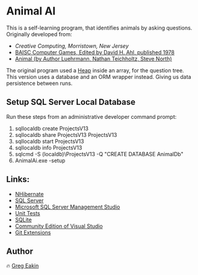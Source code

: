 # Animal AI
This is a self-learning program, that identifies animals by asking questions.
Originally developed from:
* _Creative Computing, Morristown, New Jersey_
* [BAISC Computer Games, Edited by David H. Ahl, published 1978](https://www.atariarchives.org/basicgames/index.php)
* [Animal (by Author Luehrmann, Nathan Teichholtz, Steve North)](https://www.atariarchives.org/basicgames/showpage.php?page=4)

The original program used a [Heap](https://en.wikipedia.org/wiki/Heap_(data_structure)) inside an array, for the question tree.
This version uses a database and an ORM wrapper instead. Giving us data persistence between runs.

## Setup SQL Server Local Database 
Run these steps from an administrative developer command prompt:
1. sqllocaldb create ProjectsV13
1. sqllocaldb share ProjectsV13 ProjectsV13
1. sqllocaldb start ProjectsV13
1. sqllocaldb info ProjectsV13
1. sqlcmd -S (localdb)\ProjectsV13 -Q "CREATE DATABASE AnimalDb"
1. AnimalAi.exe -setup

## Links:
- [NHibernate](https://nhibernate.info/)
- [SQL Server](https://www.microsoft.com/en-us/sql-server)
- [Microsoft SQL Server Management Studio](https://docs.microsoft.com/en-us/sql/ssms/download-sql-server-management-studio-ssms)
- [Unit Tests](https://docs.microsoft.com/en-us/visualstudio/test/unit-test-your-code)
- [SQLite](https://www.sqlite.org/index.html)
- [Community Edition of Visual Studio](https://www.visualstudio.com/vs/community/)
- [Git Extensions](http://gitextensions.github.io/)

## Author
:fire: [Greg Eakin](https://www.linkedin.com/in/gregeakin)
